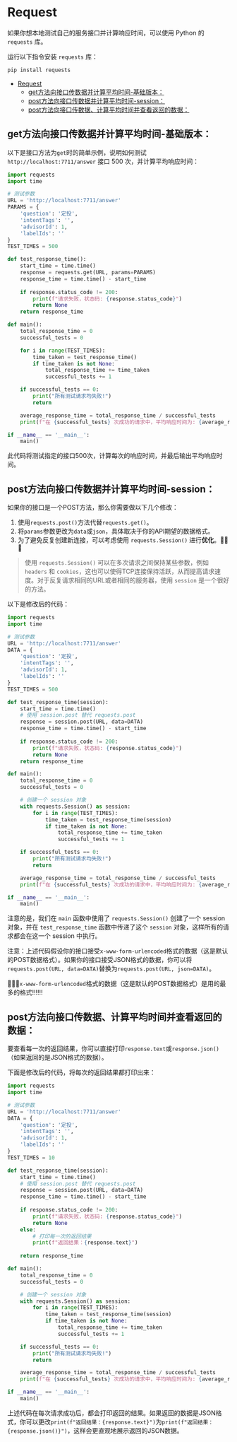 # Request

如果你想本地测试自己的服务接口并计算响应时间，可以使用 Python 的 `requests` 库。<br>

运行以下指令安装 `requests` 库：<br>
```bash
pip install requests
```

- [Request](#request)
  - [get方法向接口传数据并计算平均时间-基础版本：](#get方法向接口传数据并计算平均时间-基础版本)
  - [post方法向接口传数据并计算平均时间-session：](#post方法向接口传数据并计算平均时间-session)
  - [post方法向接口传数据、计算平均时间并查看返回的数据：](#post方法向接口传数据计算平均时间并查看返回的数据)

## get方法向接口传数据并计算平均时间-基础版本：
以下是接口方法为`get`时的简单示例，说明如何测试 `http://localhost:7711/answer` 接口 500 次，并计算平均响应时间：<br>

```python
import requests
import time

# 测试参数
URL = 'http://localhost:7711/answer'
PARAMS = {
    'question': '定投',
    'intentTags': '',
    'advisorId': 1,
    'labelIds': ''
}
TEST_TIMES = 500

def test_response_time():
    start_time = time.time()
    response = requests.get(URL, params=PARAMS)
    response_time = time.time() - start_time
    
    if response.status_code != 200:
        print(f"请求失败，状态码: {response.status_code}")
        return None
    return response_time

def main():
    total_response_time = 0
    successful_tests = 0

    for i in range(TEST_TIMES):
        time_taken = test_response_time()
        if time_taken is not None:
            total_response_time += time_taken
            successful_tests += 1

    if successful_tests == 0:
        print("所有测试请求均失败!")
        return

    average_response_time = total_response_time / successful_tests
    print(f"在 {successful_tests} 次成功的请求中，平均响应时间为: {average_response_time:.4f} 秒")

if __name__ == '__main__':
    main()
```

此代码将测试指定的接口500次，计算每次的响应时间，并最后输出平均响应时间。<br>


## post方法向接口传数据并计算平均时间-session：
如果你的接口是一个POST方法，那么你需要做以下几个修改：<br>

1. 使用`requests.post()`方法代替`requests.get()`。
2. 将`params`参数更改为`data`或`json`，具体取决于你的API期望的数据格式。
3. 为了避免反复创建新连接，可以考虑使用 `requests.Session()` 进行**优化**。🚀🚀🚀
> 使用 `requests.Session()` 可以在多次请求之间保持某些参数，例如 `headers` 和 `cookies`，这也可以使得TCP连接保持活跃，从而提高请求速度。对于反复请求相同的URL或者相同的服务器，使用 `session` 是一个很好的方法。

以下是修改后的代码：<br>

``` python
import requests
import time

# 测试参数
URL = 'http://localhost:7711/answer'
DATA = {
    'question': '定投',
    'intentTags': '',
    'advisorId': 1,
    'labelIds': ''
}
TEST_TIMES = 500

def test_response_time(session):
    start_time = time.time()
    # 使用 session.post 替代 requests.post
    response = session.post(URL, data=DATA)
    response_time = time.time() - start_time
    
    if response.status_code != 200:
        print(f"请求失败，状态码: {response.status_code}")
        return None
    return response_time

def main():
    total_response_time = 0
    successful_tests = 0

    # 创建一个 session 对象
    with requests.Session() as session:
        for i in range(TEST_TIMES):
            time_taken = test_response_time(session)
            if time_taken is not None:
                total_response_time += time_taken
                successful_tests += 1

    if successful_tests == 0:
        print("所有测试请求均失败!")
        return

    average_response_time = total_response_time / successful_tests
    print(f"在 {successful_tests} 次成功的请求中，平均响应时间为: {average_response_time:.4f} 秒")

if __name__ == '__main__':
    main()
```

注意的是，我们在 `main` 函数中使用了 `requests.Session()` 创建了一个 session 对象，并在 `test_response_time` 函数中传递了这个 `session` 对象，这样所有的请求都会在这一个 session 中执行。<br>

注意：上述代码假设你的接口接受`x-www-form-urlencoded`格式的数据（这是默认的POST数据格式）。如果你的接口接受JSON格式的数据，你可以将`requests.post(URL, data=DATA)`替换为`requests.post(URL, json=DATA)`。<br>

🌿🌿🌿`x-www-form-urlencoded`格式的数据（这是默认的POST数据格式）是用的最多的格式‼️‼️‼️<br>


## post方法向接口传数据、计算平均时间并查看返回的数据：
要查看每一次的返回结果，你可以直接打印`response.text`或`response.json()`（如果返回的是JSON格式的数据）。<br>

下面是修改后的代码，将每次的返回结果都打印出来：<br>

```python
import requests
import time

# 测试参数
URL = 'http://localhost:7711/answer'
DATA = {
    'question': '定投',
    'intentTags': '',
    'advisorId': 1,
    'labelIds': ''
}
TEST_TIMES = 10

def test_response_time(session):
    start_time = time.time()
    # 使用 session.post 替代 requests.post
    response = session.post(URL, data=DATA)
    response_time = time.time() - start_time
    
    if response.status_code != 200:
        print(f"请求失败，状态码: {response.status_code}")
        return None
    else:
        # 打印每一次的返回结果
        print(f"返回结果：{response.text}")
        
    return response_time

def main():
    total_response_time = 0
    successful_tests = 0

    # 创建一个 session 对象
    with requests.Session() as session:
        for i in range(TEST_TIMES):
            time_taken = test_response_time(session)
            if time_taken is not None:
                total_response_time += time_taken
                successful_tests += 1

    if successful_tests == 0:
        print("所有测试请求均失败!")
        return

    average_response_time = total_response_time / successful_tests
    print(f"在 {successful_tests} 次成功的请求中，平均响应时间为: {average_response_time:.4f} 秒")

if __name__ == '__main__':
    main()
```

上述代码在每次请求成功后，都会打印返回的结果。如果返回的数据是JSON格式，你可以更改`print(f"返回结果：{response.text}")`为`print(f"返回结果：{response.json()}")`，这样会更直观地展示返回的JSON数据。<br>